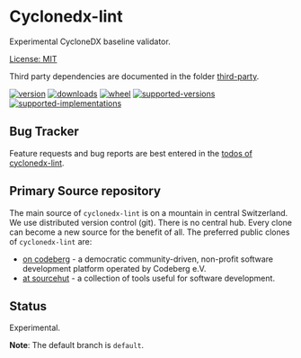 # Cyclonedx-lint

Experimental CycloneDX baseline validator.

[License: MIT](https://github.com/sthagen/cyclonedx-lint/blob/default/LICENSE)

Third party dependencies are documented in the folder [third-party](docs/third-party/README.md).

[![version](https://img.shields.io/pypi/v/cyclonedx-lint.svg?style=flat)](https://pypi.python.org/pypi/cyclonedx-lint/)
[![downloads](https://pepy.tech/badge/cyclonedx-lint/month)](https://pepy.tech/project/cyclonedx-lint)
[![wheel](https://img.shields.io/pypi/wheel/cyclonedx-lint.svg?style=flat)](https://pypi.python.org/pypi/cyclonedx-lint/)
[![supported-versions](https://img.shields.io/pypi/pyversions/cyclonedx-lint.svg?style=flat)](https://pypi.python.org/pypi/cyclonedx-lint/)
[![supported-implementations](https://img.shields.io/pypi/implementation/cyclonedx-lint.svg?style=flat)](https://pypi.python.org/pypi/cyclonedx-lint/)

## Bug Tracker

Feature requests and bug reports are best entered in the [todos of cyclonedx-lint](https://todo.sr.ht/~sthagen/cyclonedx-lint).

## Primary Source repository

The main source of `cyclonedx-lint` is on a mountain in central Switzerland.
We use distributed version control (git).
There is no central hub.
Every clone can become a new source for the benefit of all.
The preferred public clones of `cyclonedx-lint` are:

* [on codeberg](https://codeberg.org/sthagen/cyclonedx-lint) - a democratic community-driven, non-profit software development platform operated by Codeberg e.V.
* [at sourcehut](https://git.sr.ht/~sthagen/cyclonedx-lint) - a collection of tools useful for software development.

## Status

Experimental.

**Note**: The default branch is `default`.
